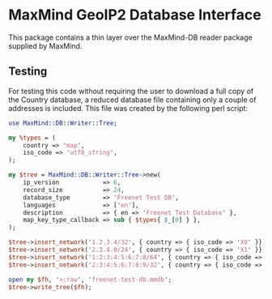 # MaxMind GeoIP2 Database Interface

This package contains a thin layer over the MaxMind-DB reader package supplied
by MaxMind.

## Testing

For testing this code without requiring the user to download a full copy of the
Country database, a reduced database file containing only a couple of addresses
 is included. This file was created by the following perl script:
 
 ```perl
 use MaxMind::DB::Writer::Tree;
 
 my %types = (
     country => 'map',
     iso_code => 'utf8_string',
 );
 
 my $tree = MaxMind::DB::Writer::Tree->new(
     ip_version            => 6,
     record_size           => 24,
     database_type         => 'Freenet Test DB',
     languages             => ['en'],
     description           => { en => 'Freenet Test Database' },
     map_key_type_callback => sub { $types{ $_[0] } },
 );
 
 $tree->insert_network('1.2.3.4/32', { country => { iso_code => 'X0' }});
 $tree->insert_network('2.3.4.0/24', { country => { iso_code => 'X1' }});
 $tree->insert_network('1:2:3:4:5:6:7:8/64', { country => { iso_code => 'X2' }});
 $tree->insert_network('2:3:4:5:6:7:8:9/32', { country => { iso_code => 'X3' }});
 
 open my $fh, '>:raw', 'freenet-test-db.mmdb';
 $tree->write_tree($fh);
 ```
 
